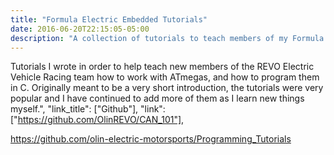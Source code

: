 ```yaml
---
title: "Formula Electric Embedded Tutorials"
date: 2016-06-20T22:15:05-05:00
description: "A collection of tutorials to teach members of my Formula Electric racecar team how to write firmware."
---
```


Tutorials I wrote in order to help teach new members of the REVO Electric Vehicle Racing team how to work with ATmegas, and how to program them in C. Originally meant to be a very short introduction, the tutorials were very popular and I have continued to add more of them as I learn new things myself.",
        "link_title": ["Github"],
        "link": ["https://github.com/OlinREVO/CAN_101"],

https://github.com/olin-electric-motorsports/Programming_Tutorials
